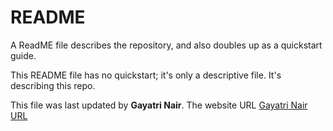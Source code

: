 # README

A ReadME file describes the repository, and also doubles up as a quickstart guide.

This README file has no quickstart; it's only a descriptive file. It's describing this repo.

This file was last updated by **Gayatri Nair**.
The website URL [Gayatri Nair URL](https://gai3nair.github.io/probable-palm-tree/)